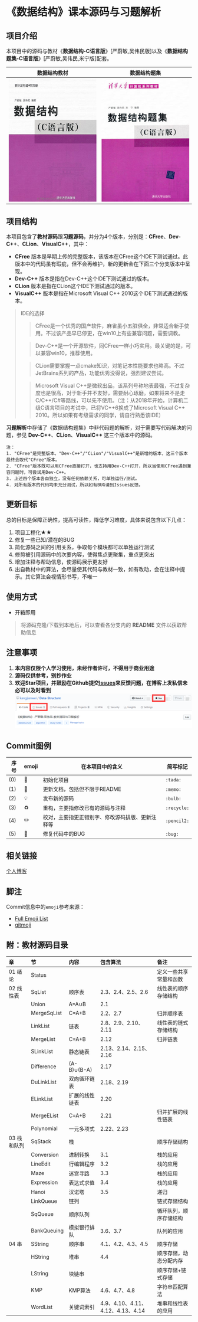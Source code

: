 # 《数据结构》课本源码与习题解析


## 项目介绍

本项目中的源码与教材《**数据结构-C语言版**》[严蔚敏,吴伟民版]以及《**数据结构题集-C语言版**》[严蔚敏,吴伟民,米宁版]配套。

|           数据结构教材           |           数据结构题集           |
| :----------------------------: | :----------------------------: |
| ![数据结构教材](数据结构教材.png) | ![数据结构题集](数据结构题集.png) |


## 项目结构

本项目包含了**教材源码**跟**习题源码**，并分为4个版本，分别是：**CFree**、**Dev-C++**、**CLion**、**VisualC++**，其中：    

- **CFree** 版本是早期上传的完整版本，该版本在CFree这个IDE下测试通过。此版本中的代码虽有瑕疵，但不会再维护，新的更新会在下面三个分支版本中呈现。    
- **Dev-C++** 版本是指在Dev-C++这个IDE下测试通过的版本。    
- **CLion** 版本是指在CLion这个IDE下测试通过的版本。    
- **VisualC++** 版本是指在Microsoft Visual C++ 2010这个IDE下测试通过的版本。    

> IDE的选择    
>> CFree是一个优秀的国产软件，麻雀虽小五脏俱全，非常适合新手使用。不过该产品早已停更，在win10上有些兼容问题，需要调教。    
>    
>> Dev-C++是一个开源软件，同CFree一样小巧实用。最关键的是，可以兼容win10，推荐使用。    
>    
>> CLion需要掌握一点cmake知识，对笔记本性能要求也略高。不过JetBrains系列的产品，功能优秀没得说，强烈建议尝试。    
>    
>> Microsoft Visual C++是微软出品，该系列号称地表最强，不过复杂度也是很高，对于新手并不友好，需要耐心琢磨。如果将来不是走C/C++/C#等路线，可以先不使用。（注：从2018年开始，计算机二级C语言项目的考试中，已将VC++6换成了Microsoft Visual C++ 2010。所以如果有考级需求的同学，请自行熟悉该IDE）    

**习题解析**中存储了《数据结构题集》中非代码题的解析，对于需要写代码解决的问题，参见 **Dev-C++**、**CLion**、**VisualC++** 这三个版本中的源码。    

```
注：
1. "CFree"是完整版本。"Dev-C++"/"CLion"/"VisualC++"是新增的版本，这三个版本最终会取代"CFree"版本。    
2. "CFree"版本既可以用CFree直接打开，也支持用Dev-C++打开，所以当使用CFree遇到兼容问题时，可尝试用Dev-C++。    
3. 上述四个版本各自独立，没有任何依赖关系，可单独运行/测试。    
4. 对所有版本的代码均未充分测试，所以如有BUG请到Issues反馈。    
```


## 更新目标

总的目标是保障正确性，提高可读性，降低学习难度，具体来说包含以下几点：    

1. 项目工程化★★    
2. 修复一些已知/潜在的BUG    
3. 简化源码之间的引用关系，争取每个模块都可以单独运行测试    
4. 修剪被引用源码中的次要内容，使得焦点更聚集，重点更突出    
5. 增加注释与帮助信息，使源码展示更友好    
6. 出自教材中的算法，会尽量使其代码与教材一致，如有改动，会在注释中提示。其它算法会视情形书写，不唯一    


## 使用方式

*   开箱即用    

> 将源码克隆/下载到本地后，可以查看各分支内的 **README** 文件以获取帮助信息    

## 注意事项

1. **本内容仅限个人学习使用，未经作者许可，不得用于商业用途**    
2. **源码仅供参考，别抄作业**    
3. **欢迎Star项目，并鼓励在Github提交[Issues](https://github.com/kangjianwei/Data-Structure/issues)来反馈问题，在博客上发私信未必可以及时看到**    
![github](star.png)


## Commit图例

| 序号 |   emoji   |               在本项目中的含义               |   简写标记   |
| ---- | --------- | ------------------------------------------- | ----------- |
| (0) | :tada:    | 初始化项目                                   | `:tada:`    |
| (1) | :memo:    | 更新文档，包括但不限于README                  | `:memo:`    |
| (2) | :bulb:    | 发布新的源码                                 | `:bulb:`    |
| (3) | :recycle: | 重构，主要指修改已有的源码与注释               | `:recycle:` |
| (4) | :pencil2: | 校对，主要指更正错别字、修改源码排版、更新注释等 | `:pencil2:` |
| (5) | :bug:     | 修复代码中的BUG                              | `:bug:`     |


## 相关链接

[个人博客](http://www.cnblogs.com/kangjianwei101)     


## 脚注

Commit信息中的`emoji`参考来源：    

* [Full Emoji List](https://unicode.org/emoji/charts/full-emoji-list.html)   
* [gitmoji](https://gitmoji.carloscuesta.me/)    


## 附：教材源码目录

| 章         | 节          | 内容          | 包含算法                          | 备注                 |
| :--------- | :---------- | :----------- | :------------------------------- | :------------------- |
| 01 绪论     | Status      |              |                                  | 定义一些共享常量和函数 |
| 02 线性表   | SqList      | 顺序表        | 2.3、2.4、2.5、2.6                | 线性表的顺序存储结构   |
|            | Union       | A=A∪B        | 2.1                              |                      |
|            | MergeSqList | C=A+B        | 2.2、2.7                         | 归并顺序表            |
|            | LinkList    | 链表          | 2.8、2.9、2.10、2.11              | 线性表的链式存储结构   |
|            | MergeList   | C=A+B        | 2.12                             | 归并链表             |
|            | SLinkList   | 静态链表      | 2.13、2.14、2.15、2.16            |                      |
|            | Difference  | (A-B)∪(B-A)  | 2.17                             |                      |
|            | DuLinkList  | 双向循环链表   | 2.18、2.19                       |                      |
|            | ELinkList   | 扩展的线性链表 | 2.20                             |                      |
|            | MergeEList  | C=A+B        | 2.21                             | 归并扩展的线性链表     |
|            | Polynomial  | 一元多项式     | 2.22、2.23                       |                      |
| 03 栈和队列 | SqStack     | 栈            |                                  | 顺序存储结构          |
|            | Conversion  | 进制转换      | 3.1                              | 栈的应用             |
|            | LineEdit    | 行编辑程序     | 3.2                              | 栈的应用             |
|            | Maze        | 迷宫寻路      | 3.3                              | 栈的应用             |
|            | Expression  | 表达式求值     | 3.4                              | 栈的应用             |
|            | Hanoi       | 汉诺塔        | 3.5                              | 递归                 |
|            | LinkQueue   | 链列          |                                  | 链式存储结构          |
|            | SqQueue     | 顺序队列      |                                  | 循环队列，顺序存储结构 |
|            | BankQueuing | 模拟银行排队   | 3.6、3.7                         | 队列的应用            |
| 04 串      | SString     | 顺序串        | 4.1、4.2、4.3、4.5                | 顺序存储             |
|            | HString     | 堆串          | 4.4                              | 顺序存储，动态分配内存 |
|            | LString     | 块链串        |                                  | 顺序存储+链式存储     |
|            | KMP         | KMP算法       | 4.6、4.7、4.8                    | 字符串匹配算法        |
|            | WordList    | 关键词索引      | 4.9、4.10、4.11、4.12、4.13、4.14 | 堆串和线性表的应用     |
